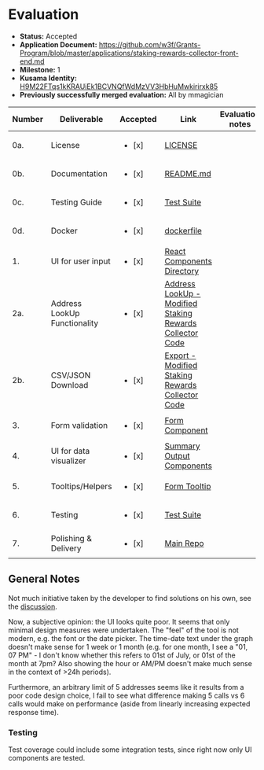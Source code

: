 # Evaluation

* **Status:** Accepted
* **Application Document:** https://github.com/w3f/Grants-Program/blob/master/applications/staking-rewards-collector-front-end.md
* **Milestone:** 1
* **Kusama Identity:** [H9M22FTqs1kKRAUiEk1BCVNQfWdMzVV3HbHuMwkirirxk85](https://polkascan.io/pre/kusama/account/H9M22FTqs1kKRAUiEk1BCVNQfWdMzVV3HbHuMwkirirxk85)
* **Previously successfully merged evaluation:** All by mmagician

| Number | Deliverable                  | Accepted               | Link                                                                                                                                               | Evaluation notes |
|--------|------------------------------|------------------------|----------------------------------------------------------------------------------------------------------------------------------------------------|------------------|
|    0a. | License                      | <ul><li>[x] </li></ul> | [LICENSE](https://github.com/jackson-harris-iii/staking-rewards-viewer/blob/main/LICENSE)                                                          |                  |
|    0b. | Documentation                | <ul><li>[x] </li></ul> | [README.md](https://github.com/jackson-harris-iii/staking-rewards-viewer/blob/main/README.md)                                                      |                  |
|    0c. | Testing Guide                | <ul><li>[x] </li></ul> | [Test Suite](https://github.com/jackson-harris-iii/staking-rewards-viewer/blob/main/tests/index.test.js)                                           |                  |
|    0d. | Docker                       | <ul><li>[x] </li></ul> | [dockerfile](https://github.com/jackson-harris-iii/staking-rewards-viewer/blob/main/Dockerfile)                                                    |                  |
|     1. | UI for user input            | <ul><li>[x] </li></ul> | [React Components Directory](https://github.com/jackson-harris-iii/staking-rewards-viewer/tree/main/Components)                                    |                  |
|    2a. | Address LookUp Functionality | <ul><li>[x] </li></ul> | [Address LookUp -  Modified Staking Rewards Collector Code](https://github.com/jackson-harris-iii/staking-rewards-viewer/blob/main/Utils/index.js) |                  |
|    2b. | CSV/JSON Download            | <ul><li>[x] </li></ul> | [Export - Modified Staking Rewards Collector Code](https://github.com/jackson-harris-iii/staking-rewards-viewer/blob/main/Utils/fileWorker.js)     |                  |
|     3. | Form validation              | <ul><li>[x] </li></ul> | [Form Component](https://github.com/jackson-harris-iii/staking-rewards-viewer/blob/main/Components/Form/index.js)                                  |                  |
|     4. | UI for data visualizer       | <ul><li>[x] </li></ul> | [Summary Output Components](https://github.com/jackson-harris-iii/staking-rewards-viewer/tree/main/Components/SummaryContainer)                    |                  |
|     5. | Tooltips/Helpers             | <ul><li>[x] </li></ul> | [Form Tooltip](https://github.com/jackson-harris-iii/staking-rewards-viewer/blob/main/pages/index.js)                                              |                  |
|     6. | Testing                      | <ul><li>[x] </li></ul> | [Test Suite](https://github.com/jackson-harris-iii/staking-rewards-viewer/blob/main/tests/index.test.js)                                           |                  |
|     7. | Polishing & Delivery         | <ul><li>[x] </li></ul> | [Main Repo](https://github.com/jackson-harris-iii/staking-rewards-viewer)                                                                          |                  |

## General Notes

Not much initiative taken by the developer to find solutions on his own, see the [discussion](https://github.com/w3f/Grant-Milestone-Delivery/pull/232).

Now, a subjective opinion: the UI looks quite poor. It seems that only minimal design measures were undertaken. The "feel" of the tool is not modern, e.g. the font or the date picker. The time-date text under the graph doesn't make sense for 1 week or 1 month (e.g. for one month, I see a "01, 07 PM" - I don't know whether this refers to 01st of July, or 01st of the month at 7pm? Also showing the hour or AM/PM doesn't make much sense in the context of >24h periods). 

Furthermore, an arbitrary limit of 5 addresses seems like it results from a poor code design choice, I fail to see what difference making 5 calls vs 6 calls would make on performance (aside from linearly increasing expected response time).

### Testing

Test coverage could include some integration tests, since right now only UI components are tested.
